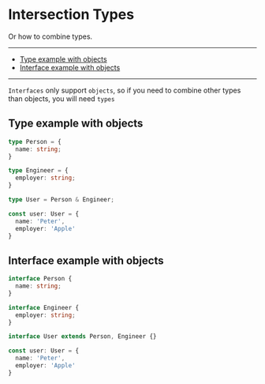 # Intersection Types
Or how to combine types.

---

* [Type example with objects](#type-example-with-objects)
* [Interface example with objects](#interface-example-with-objects)

---

`Interfaces` only support `objects`, so if you need to combine other types than objects, you will need `types`

## Type example with objects

```ts
type Person = {
  name: string;
}

type Engineer = {
  employer: string;
}

type User = Person & Engineer;

const user: User = {
  name: 'Peter',
  employer: 'Apple'
}
```

<!--
TODO: ## Type examples with other types
-->

## Interface example with objects

```ts
interface Person {
  name: string;
}

interface Engineer {
  employer: string;
}

interface User extends Person, Engineer {}

const user: User = {
  name: 'Peter',
  employer: 'Apple'
}
```